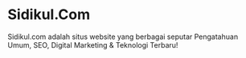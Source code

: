 # Sidikul.Com
Sidikul.com adalah situs website yang berbagai seputar Pengatahuan Umum, SEO, Digital Marketing & Teknologi Terbaru!
